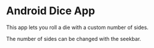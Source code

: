 # Android Dice App
This app lets you roll a die with a custom number of sides.

The number of sides can be changed with the seekbar.
